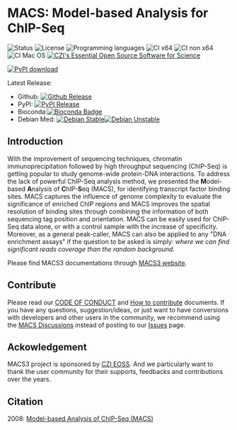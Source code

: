 # MACS: Model-based Analysis for ChIP-Seq

![Status](https://img.shields.io/pypi/status/macs3.svg) ![License](https://img.shields.io/github/license/macs3-project/MACS) ![Programming languages](https://img.shields.io/github/languages/top/macs3-project/MACS) ![CI x64](https://github.com/macs3-project/MACS/workflows/MACS3%20CI%20x64/badge.svg?branch=master) ![CI non x64](https://github.com/macs3-project/MACS/workflows/MACS3%20CI%20non%20x64/badge.svg?branch=master) ![CI Mac OS](https://github.com/macs3-project/MACS/actions/workflows/build-and-test-MACS3-macos.yml/badge.svg?branch=master) [![CZI's Essential Open Source Software for Science](https://chanzuckerberg.github.io/open-science/badges/CZI-EOSS.svg)](https://czi.co/EOSS)


[![PyPI
download](https://img.shields.io/pypi/dm/macs3?label=pypi%20downloads)](https://pypistats.org/packages/macs3)

Latest Release:
* Github: [![Github Release](https://img.shields.io/github/v/release/macs3-project/MACS)](https://github.com/macs3-project/MACS/releases)
* PyPI: [![PyPI Release](https://img.shields.io/pypi/v/macs3.svg)](https://pypi.org/project/MACS3/)
* Bioconda:[![Bioconda Badge](https://anaconda.org/bioconda/macs3/badges/version.svg)](https://anaconda.org/bioconda/macs3)
* Debian Med: [![Debian Stable](https://img.shields.io/debian/v/macs/stable?label=debian%20stable)](https://packages.debian.org/stable/macs)[![Debian Unstable](https://img.shields.io/debian/v/macs/sid?label=debian%20sid)](https://packages.debian.org/sid/macs)


## Introduction

With the improvement of sequencing techniques, chromatin
immunoprecipitation followed by high throughput sequencing (ChIP-Seq)
is getting popular to study genome-wide protein-DNA interactions. To
address the lack of powerful ChIP-Seq analysis method, we presented
the **M**odel-based **A**nalysis of **C**hIP-**S**eq (MACS), for
identifying transcript factor binding sites. MACS captures the
influence of genome complexity to evaluate the significance of
enriched ChIP regions and MACS improves the spatial resolution of
binding sites through combining the information of both sequencing tag
position and orientation. MACS can be easily used for ChIP-Seq data
alone, or with a control sample with the increase of
specificity. Moreover, as a general peak-caller, MACS can also be
applied to any "DNA enrichment assays" if the question to be asked is
simply: *where we can find significant reads coverage than the random
background*.

Please find MACS3 documentations through [MACS3
website](https://macs3-project.github.io/MACS/).

## Contribute

Please read our [CODE OF CONDUCT](CODE_OF_CONDUCT.md) and [How to
contribute](CONTRIBUTING.md) documents. If you have any questions,
suggestion/ideas, or just want to have conversions with developers and
other users in the community, we recommend using the [MACS
Discussions](https://github.com/macs3-project/MACS/discussions)
instead of posting to our
[Issues](https://github.com/macs3-project/MACS/issues) page.

## Ackowledgement

MACS3 project is sponsored by
[CZI EOSS](https://chanzuckerberg.com/eoss/). And we particularly want
to thank the user community for their supports, feedbacks and
contributions over the years.

## Citation

2008: [Model-based Analysis of ChIP-Seq
(MACS)](https://genomebiology.biomedcentral.com/articles/10.1186/gb-2008-9-9-r137)

